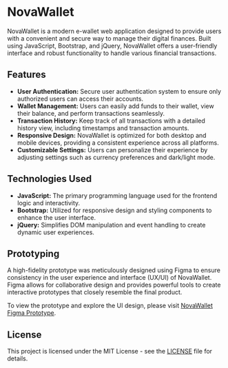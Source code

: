 # NovaWallet

NovaWallet is a modern e-wallet web application designed to provide users with a convenient and secure way to manage their digital finances. Built using JavaScript, Bootstrap, and jQuery, NovaWallet offers a user-friendly interface and robust functionality to handle various financial transactions.

## Features

- **User Authentication:** Secure user authentication system to ensure only authorized users can access their accounts.
- **Wallet Management:** Users can easily add funds to their wallet, view their balance, and perform transactions seamlessly.
- **Transaction History:** Keep track of all transactions with a detailed history view, including timestamps and transaction amounts.
- **Responsive Design:** NovaWallet is optimized for both desktop and mobile devices, providing a consistent experience across all platforms.
- **Customizable Settings:** Users can personalize their experience by adjusting settings such as currency preferences and dark/light mode.

## Technologies Used

- **JavaScript:** The primary programming language used for the frontend logic and interactivity.
- **Bootstrap:** Utilized for responsive design and styling components to enhance the user interface.
- **jQuery:** Simplifies DOM manipulation and event handling to create dynamic user experiences.

## Prototyping

A high-fidelity prototype was meticulously designed using Figma to ensure consistency in the user experience and interface (UX/UI) of NovaWallet. Figma allows for collaborative design and provides powerful tools to create interactive prototypes that closely resemble the final product.

To view the prototype and explore the UI design, please visit [NovaWallet Figma Prototype](https://www.figma.com/proto/tadmT2lZ1ZovKyQEsjIfMm/Bootcamp-JAVA?type=design&node-id=2-2&t=LGSfHm0webU6YsBH-1&scaling=scale-down&page-id=0%3A1&starting-point-node-id=2%3A2&mode=design).

## License

This project is licensed under the MIT License - see the [LICENSE](LICENSE) file for details.
